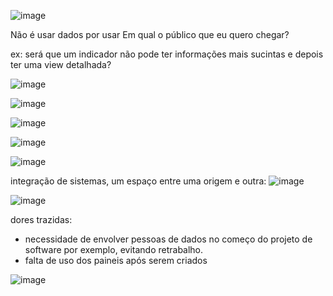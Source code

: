 

![image](https://github.com/gvms23/pos-graduacao-bi-analytics/assets/24459642/df7e6535-324f-451f-9a8a-f4a041afc8d2)


Não é usar dados por usar
Em qual o público que eu quero chegar?

ex: será que um indicador não pode ter informações mais sucintas e depois ter uma view detalhada?

![image](https://github.com/gvms23/pos-graduacao-bi-analytics/assets/24459642/b4db5055-4092-4ac2-b2e4-a790ceda1bd0)

![image](https://github.com/gvms23/pos-graduacao-bi-analytics/assets/24459642/10298c74-e890-414d-8e6e-2b11de19b9f1)

![image](https://github.com/gvms23/pos-graduacao-bi-analytics/assets/24459642/8c36d215-210a-4102-9940-b94773492987)

![image](https://github.com/gvms23/pos-graduacao-bi-analytics/assets/24459642/ebe7688f-d29c-4848-90e7-f1184aa68535)

![image](https://github.com/gvms23/pos-graduacao-bi-analytics/assets/24459642/fa784c0b-93ea-42e0-ad49-79b9b9413a7a)

integração de sistemas, um espaço entre uma origem e outra:
![image](https://github.com/gvms23/pos-graduacao-bi-analytics/assets/24459642/db2180b7-bb45-4aa0-8e5e-7f58ee6563b0)

![image](https://github.com/gvms23/pos-graduacao-bi-analytics/assets/24459642/93b03ef9-f62c-4854-9358-2972cc5c56e9)


dores trazidas:
- necessidade de envolver pessoas de dados no começo do projeto de software por exemplo, evitando retrabalho.
- falta de uso dos paineis após serem criados

![image](https://github.com/gvms23/pos-graduacao-bi-analytics/assets/24459642/f943bd59-ab99-49ee-a9d5-74b65c44c77b)



